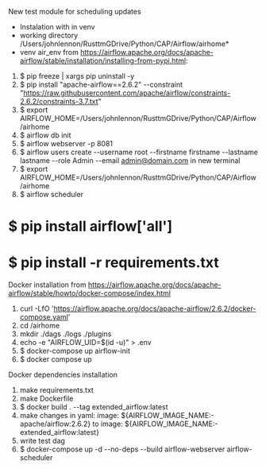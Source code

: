 New test module for scheduling updates


* Instalation with in venv 
* working directory /Users/johnlennon/RusttmGDrive/Python/CAP/Airflow/airhome* 
* venv air_env
from https://airflow.apache.org/docs/apache-airflow/stable/installation/installing-from-pypi.html:
1. $ pip freeze | xargs pip uninstall -y
2. $ pip install "apache-airflow==2.6.2" --constraint "https://raw.githubusercontent.com/apache/airflow/constraints-2.6.2/constraints-3.7.txt"
3. $ export AIRFLOW_HOME=/Users/johnlennon/RusttmGDrive/Python/CAP/Airflow/airhome
4. $ airflow db init 
5. $ airflow webserver -p 8081
6. $ airflow users create  --username root --firstname firstname --lastname lastname --role Admin --email admin@domain.com
in new terminal
7. $ export AIRFLOW_HOME=/Users/johnlennon/RusttmGDrive/Python/CAP/Airflow/airhome
8. $ airflow scheduler

# $ pip install airflow['all']
# $ pip install -r requirements.txt

Docker installation
from https://airflow.apache.org/docs/apache-airflow/stable/howto/docker-compose/index.html
1. curl -LfO 'https://airflow.apache.org/docs/apache-airflow/2.6.2/docker-compose.yaml'
2. cd /airhome
3. mkdir ./dags ./logs ./plugins
4. echo -e "AIRFLOW_UID=$(id -u)" > .env
5. $ docker-compose up airflow-init
6. $ docker compose up

Docker dependencies installation
1. make requirements.txt
2. make Dockerfile
3. $ docker build . --tag extended_airflow:latest
4. make changes in yaml: image: ${AIRFLOW_IMAGE_NAME:-apache/airflow:2.6.2} to image: ${AIRFLOW_IMAGE_NAME:-extended_airflow:latest}
5. write test dag
6. $ docker-compose up -d --no-deps --build airflow-webserver airflow-scheduler 


